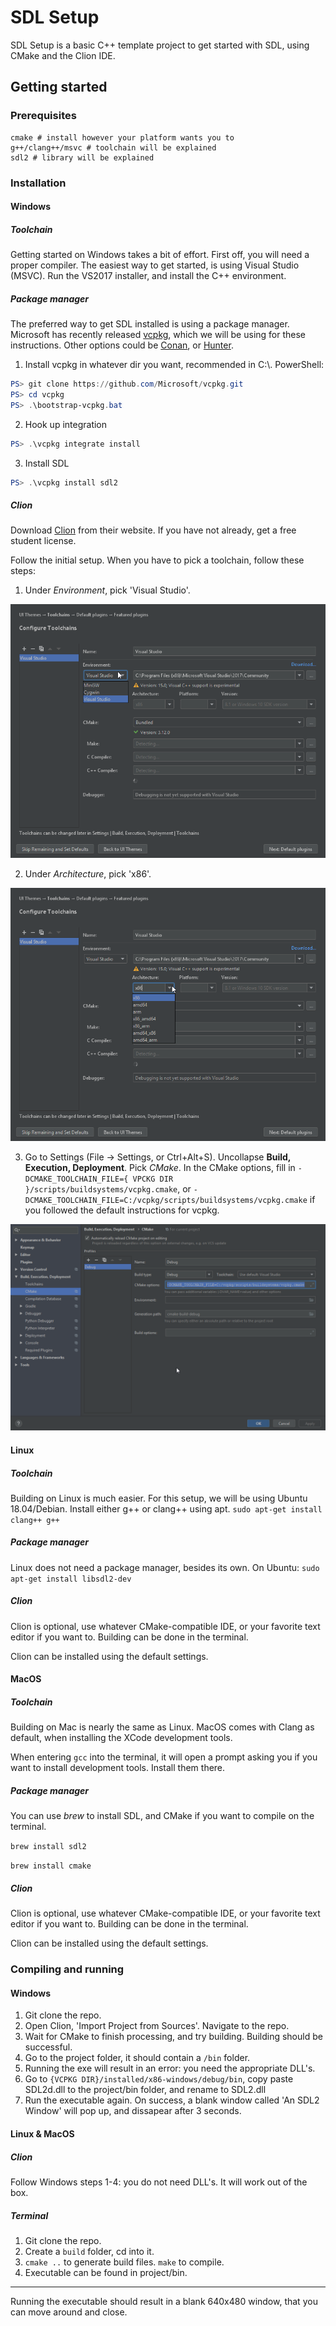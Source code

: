 # SDL Setup
SDL Setup is a basic C++ template project to get started with SDL, using CMake and the Clion IDE.

## Getting started
### Prerequisites
```
cmake # install however your platform wants you to
g++/clang++/msvc # toolchain will be explained
sdl2 # library will be explained
```

### Installation
#### Windows
##### Toolchain
Getting started on Windows takes a bit of effort. First off, you will need a proper compiler.
The easiest way to get started, is using Visual Studio (MSVC). Run the VS2017 installer, and install the C++ environment.

##### Package manager
The preferred way to get SDL installed is using a package manager.
Microsoft has recently released [vcpkg](https://github.com/Microsoft/vcpkg), which we will be using for these instructions.
Other options could be [Conan](https://conan.io/), or [Hunter](https://github.com/ruslo/hunter).

1. Install vcpkg in whatever dir you want, recommended in C:\\. PowerShell:

```powershell
PS> git clone https://github.com/Microsoft/vcpkg.git
PS> cd vcpkg
PS> .\bootstrap-vcpkg.bat
```

2. Hook up integration
```powershell
PS> .\vcpkg integrate install
```

3. Install SDL
```powershell
PS> .\vcpkg install sdl2
```

##### Clion

Download [Clion](https://www.jetbrains.com/clion/download/#section=windows) from their website. If you have not already, get a free student license.

Follow the initial setup. When you have to pick a toolchain, follow these steps:

1. Under *Environment*, pick 'Visual Studio'.

![Clion Environment/toolchain](docs/clion_environment.png)

2. Under *Architecture*, pick 'x86'.

![Clion Architecture](docs/clion_architecture.png)

3. Go to Settings (File -> Settings, or Ctrl+Alt+S). Uncollapse **Build, Execution, Deployment**. Pick *CMake*.
In the CMake options, fill in `-DCMAKE_TOOLCHAIN_FILE={ VPCKG DIR }/scripts/buildsystems/vcpkg.cmake`, or `-DCMAKE_TOOLCHAIN_FILE=C:/vcpkg/scripts/buildsystems/vcpkg.cmake` if you followed the default instructions for vcpkg.

![Clion environment/toolchain](docs/clion_cmakeoptions.png)

#### Linux
##### Toolchain
Building on Linux is much easier. For this setup, we will be using Ubuntu 18.04/Debian. Install either g++ or clang++ using apt.
`sudo apt-get install clang++ g++`

##### Package manager
Linux does not need a package manager, besides its own. On Ubuntu:
`sudo apt-get install libsdl2-dev`

##### Clion
Clion is optional, use whatever CMake-compatible IDE, or your favorite text editor if you want to. Building can be done
in the terminal.

Clion can be installed using the default settings.

#### MacOS
##### Toolchain
Building on Mac is nearly the same as Linux. MacOS comes with Clang as default, when
installing the XCode development tools.

When entering `gcc` into the terminal, it will open a prompt asking you if you want to install development tools.
Install them there.


##### Package manager
You can use *brew* to install SDL, and CMake if you want to compile on the terminal.


`brew install sdl2`


`brew install cmake`

##### Clion
Clion is optional, use whatever CMake-compatible IDE, or your favorite text editor if you want to. Building can be done
in the terminal.

Clion can be installed using the default settings.

### Compiling and running
#### Windows
1. Git clone the repo.
2. Open Clion, 'Import Project from Sources'. Navigate to the repo.
3. Wait for CMake to finish processing, and try building. Building should be successful.
4. Go to the project folder, it should contain a `/bin` folder.
5. Running the exe will result in an error: you need the appropriate DLL's.
6. Go to `{VCPKG DIR}/installed/x86-windows/debug/bin`, copy paste SDL2d.dll to the project/bin folder, and rename to SDL2.dll
7. Run the executable again. On success, a blank window called 'An SDL2 Window' will pop up, and dissapear after 3
   seconds.

#### Linux & MacOS
##### Clion
Follow Windows steps 1-4: you do not need DLL's. It will work out of the box.

##### Terminal

1. Git clone the repo.
2. Create a `build` folder, cd into it.
3. `cmake ..` to generate build files. `make` to compile.
4. Executable can be found in project/bin.

---

Running the executable should result in a blank 640x480 window, that you can move around and close.

